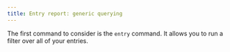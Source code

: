 ```yaml
---
title: Entry report: generic querying
---
```


The first command to consider is the `entry` command.
It allows you to run a filter over all of your entries.

